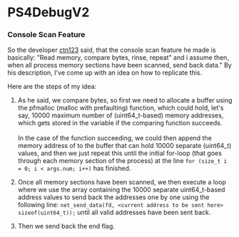 # PS4DebugV2



### Console Scan Feature
So the developer [ctn123](https://github.com/ctn123) said, that the console scan feature he made is basically: "Read memory, compare bytes, rinse, repeat" and i assume then, when all process memory sections have been scanned, send back data." By his description, I've come up with an idea on how to replicate this.

Here are the steps of my idea:
1. As he said, we compare bytes, so first we need to allocate a buffer using the pfmalloc (malloc with prefaulting) function, which could hold, let's say, 10000 maximum number of (uint64_t-based) memory addresses, which gets stored in the <curAddress> variable if the comparing function <CompareProcScanValues> succeeds.<br><br>
   In the case of the <CompareProcScanValues> function succeeding, we could then append the memory address of <curAddress> to the buffer that can hold 10000 separate (uint64_t) values, and then we just repeat this until the initial for-loop (that goes through each memory section of the process) at the line `for (size_t i = 0; i < args.num; i++)` has finished.

2. Once all memory sections have been scanned, we then execute a loop where we use the array containing the 10000 separate uint64_t-based address values to send back the addresses one by one using the following line: `net_send_data(fd, <current address to be sent here> sizeof(uint64_t));` until all valid addresses have been sent back.

3. Then we send back the end flag.
